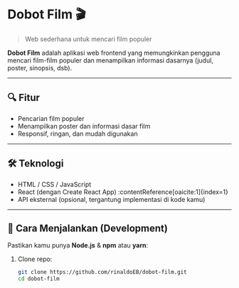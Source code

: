 # Dobot Film 🎬

> Web sederhana untuk mencari film populer

**Dobot Film** adalah aplikasi web frontend yang memungkinkan pengguna mencari film-film populer dan menampilkan informasi dasarnya (judul, poster, sinopsis, dsb).

---

## 🔍 Fitur

- Pencarian film populer
- Menampilkan poster dan informasi dasar film
- Responsif, ringan, dan mudah digunakan

---

## 🛠️ Teknologi

- HTML / CSS / JavaScript
- React (dengan Create React App) :contentReference[oaicite:1]{index=1}
- API eksternal (opsional, tergantung implementasi di kode kamu)

---

## 🚀 Cara Menjalankan (Development)

Pastikan kamu punya **Node.js** & **npm** atau **yarn**:

1. Clone repo:
   ```bash
   git clone https://github.com/rinaldoEB/dobot-film.git
   cd dobot-film
